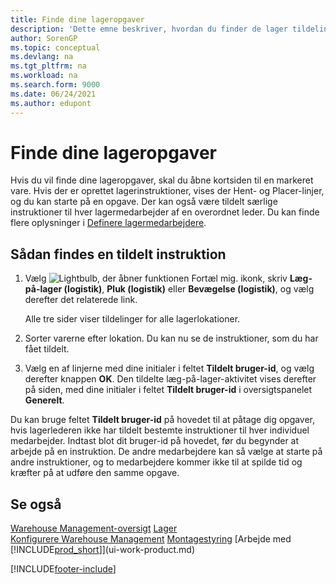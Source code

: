 ```yaml
---
title: Finde dine lageropgaver
description: 'Dette emne beskriver, hvordan du finder de lager tildelinger, du har fået tildelt på varekortet, når du har oprettet instruktionerne.'
author: SorenGP
ms.topic: conceptual
ms.devlang: na
ms.tgt_pltfrm: na
ms.workload: na
ms.search.form: 9000
ms.date: 06/24/2021
ms.author: edupont
---
```

# <a name="find-your-warehouse-assignments"></a>Finde dine lageropgaver

Hvis du vil finde dine lageropgaver, skal du åbne kortsiden til en markeret vare. Hvis der er oprettet lagerinstruktioner, vises der Hent- og Placer-linjer, og du kan starte på en opgave. Der kan også være tildelt særlige instruktioner til hver lagermedarbejder af en overordnet leder. Du kan finde flere oplysninger i [Definere lagermedarbejdere](warehouse-how-to-set-up-warehouse-employees.md).

## <a name="to-find-an-instruction-assigned-to-you"></a>Sådan findes en tildelt instruktion

1. Vælg ![Lightbulb, der åbner funktionen Fortæl mig.](media/ui-search/search_small.png "Fortæl mig, hvad du vil foretage dig") ikonk, skriv **Læg-på-lager (logistik)**, **Pluk (logistik)** eller **Bevægelse (logistik)**, og vælg derefter det relaterede link.

    Alle tre sider viser tildelinger for alle lagerlokationer.  

2. Sorter varerne efter lokation. Du kan nu se de instruktioner, som du har fået tildelt.  
3. Vælg en af linjerne med dine initialer i feltet **Tildelt bruger-id**, og vælg derefter knappen **OK**. Den tildelte læg-på-lager-aktivitet vises derefter på siden, med dine initialer i feltet **Tildelt bruger-id** i oversigtspanelet **Generelt**.  

Du kan bruge feltet **Tildelt bruger-id** på hovedet til at påtage dig opgaver, hvis lagerlederen ikke har tildelt bestemte instruktioner til hver individuel medarbejder. Indtast blot dit bruger-id på hovedet, før du begynder at arbejde på en instruktion. De andre medarbejdere kan så vælge at starte på andre instruktioner, og to medarbejdere kommer ikke til at spilde tid og kræfter på at udføre den samme opgave.  

## <a name="see-also"></a>Se også

[Warehouse Management-oversigt](design-details-warehouse-management.md)
[Lager](inventory-manage-inventory.md)  
[Konfigurere Warehouse Management](warehouse-setup-warehouse.md) 
[Montagestyring](assembly-assemble-items.md)
[Arbejde med [!INCLUDE[prod_short](includes/prod_short.md)]](ui-work-product.md) 


[!INCLUDE[footer-include](includes/footer-banner.md)]

